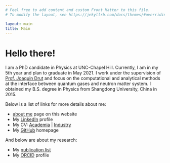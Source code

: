 ```yaml
---
# Feel free to add content and custom Front Matter to this file.
# To modify the layout, see https://jekyllrb.com/docs/themes/#overriding-theme-defaults

layout: main
title: Main
---
```

# Hello there!

I am a PhD candidate in Physics at UNC-Chapel Hill. Currently, I am in my 5th year
and plan to graduate in May 2021. I work under the supervision of [Prof. Joaquin
Drut](https://users.physics.unc.edu/~drut/public_html_UNC/) and focus on the
computational and analytical methods at the interface between quantum gases and
neutron matter system. I obtained my B.S. degree in Physics from Shangdong
University, China in 2015.

Below is a list of links for more details about me:

- [about me](/aboutme) page on this website
- My [LinkedIn](https://www.linkedin.com/in/yaqi-hou/) profile
- My CV: [Academia](CV/Yaqi-Hou-CV-Academia.pdf) \| [Industry](CV/Yaqi-Hou-CV-Industry.pdf)
- My [GitHub](https://github.com/yaqihou) homepage

And below are about my research:

- My [publication list](/publications)
- My [ORCID](https://orcid.org/0000-0002-4810-4613) profile
